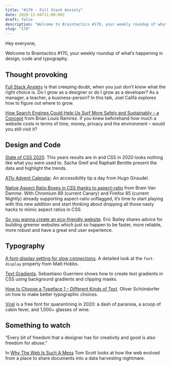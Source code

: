 ```yaml
---
title: "#170 - Full Stack Anxiety"
date: 2020-12-04T11:00:00Z
draft: false
description: "Welcome to Braintactics #170, your weekly roundup of what’s happening in design, code and typography."
slug: "170"
---
```


Hey everyone,

Welcome to Braintactics #170, your weekly roundup of what’s happening in design, code and typography.

## Thought provoking

[Full Stack Anxiety](https://www.youtube.com/watch?v=VBK6WDOOg2I&feature=youtu.be) is that creeping doubt, when you just don’t know what the right choice is. Do I grow as a designer or do I grow as a developer? As a manager, a teacher, a business-person?
In this talk, Joel Califa explores how to figure out where to grow.

[How Search Engines Could Help Us Surf More Safely and Sustainably – a Concept](https://blr.design/blog/concept-search-engine-audits/) from Brian Louis Ramirez. If you knew beforehand how much a website costs in terms of time, money, privacy and the environment – would you still visit it?

## Design and Code

[State of CSS 2020](https://2020.stateofcss.com/). This years results are in and CSS in 2020 looks nothing like what you were used to. Sacha Greif and Raphaël Benitte present the data and highlight the trends.

[A11y Advent Calendar](https://hugogiraudel.com/2020/12/01/a11y-advent-calendar/). An accessibility tip a day from Hugo Giraudel.

[Native Aspect Ratio Boxes in CSS thanks to aspect-ratio](https://www.bram.us/2020/11/30/native-aspect-ratio-boxes-in-css-thanks-to-aspect-ratio/) from Bram Van Damme. With Chromium 89 (current Canary) and Firefox 85 (current Nightly) already supporting aspect-ratio unflagged, it’s time to start playing with this new addition and start thinking about dropping all those nasty hacks to mimic aspect ratios in CSS.

[So you wanna create an eco-friendly website](https://thoughtbot.com/blog/so-you-wanna-create-an-eco-friendly-website). Eric Bailey shares advice for building greener websites which just so happen to be faster, more reliable, more robust and have a great end user experience.

## Typography

[A font-display setting for slow connections](https://calendar.perfplanet.com/2020/a-font-display-setting-for-slow-connections/). A detailed look at the `font-display` property from Matt Hobbs.

[Text Gradients](https://codyhouse.co/nuggets/text-gradients). Sebastiano Guerriero shows how to create text gradients in CSS using background gradients and clipping masks.

[How to Choose a Typeface 1 – Different Kinds of Text](https://www.zeichenschatz.net/typografie/how-to-choose-a-typeface-1-different-kinds-of-text.html). Oliver Schöndorfer on how to make better typographic choices.

[Viral](https://www.viraltypeface.com/) is a free font for quarantining in 2020: a dash of paranoia, a scoop of cabin fever, and 1,000+ glasses of wine.

## Something to watch

“Every bit of freedom that a designer has for creativity and good is also freedom for abuse.”

In [Why The Web Is Such A Mess](https://www.youtube.com/watch?v=OFRjZtYs3wY&feature=youtu.be) Tom Scott looks at how the web evolved from a place to share documents into a data harvesting nightmare.
